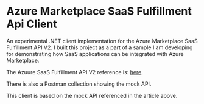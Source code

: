 # Azure Marketplace SaaS Fulfillment Api Client

An experimental .NET client implementation for the Azure Marketplace SaaS Fulfillment API V2. 
I built this project as a part of a sample I am developing for demonstrating how SaaS applications can be integrated with Azure Marketplace.

The Azuure SaaS Fulfillment API V2 reference is: [here](https://docs.microsoft.com/en-us/azure/marketplace/cloud-partner-portal/saas-app/cpp-saas-fulfillment-api-v2#update-a-subscription).

There is also a Postman collection showing the mock API.

This client is based on the mock API referenced in the article above.
